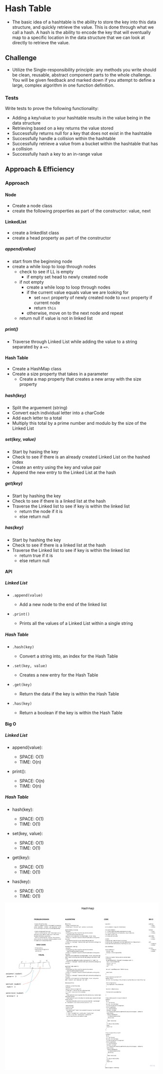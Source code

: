 # Hash Table
<!-- Short summary or background information -->
- The basic idea of a hashtable is the ability to store the key into this data structure, and quickly retrieve the value. This is done through what we call a hash. A hash is the ability to encode the key that will eventually map to a specific location in the data structure that we can look at directly to retrieve the value.

## Challenge
<!-- Description of the challenge -->
- Utilize the Single-responsibility principle: any methods you write should be clean, reusable, abstract component parts to the whole challenge. You will be given feedback and marked down if you attempt to define a large, complex algorithm in one function definition.

### Tests

Write tests to prove the following functionality:

- Adding a key/value to your hashtable results in the value being in the data structure
- Retrieving based on a key returns the value stored
- Successfully returns null for a key that does not exist in the hashtable
- Successfully handle a collision within the hashtable
- Successfully retrieve a value from a bucket within the hashtable that has a collision
- Successfully hash a key to an in-range value

## Approach & Efficiency
<!-- What approach did you take? Why? What is the Big O space/time for this approach? -->
### Approach

#### Node

- Create a node class
- create the following properties as part of the constructor: value, next

#### LinkedList

- create a linkedlist class
- create a head property as part of the constructor

##### append(value)

- start from the beginning node
- create a while loop to loop through nodes
  - check to see if LL is empty
    - if empty set head to newly created node
  - if not empty
    - create a while loop to loop through nodes
    - if the current value equals value we are looking for
      - set `next` property of newly created node to `next` property if current node
      - return `this`
    - otherwise, move on to the next node and repeat
  - return null if value is not in linked list

##### print()

- Traverse through Linked List while adding the value to a string separated by a `=>`.

#### Hash Table

- Create a HashMap class
- Create a size property that takes in a parameter
  - Create a map property that creates a new array with the size property

##### hash(key)

- Split the arguement (string)
- Convert each individual letter into a charCode
- Add each letter to a total
- Multiply this total by a prime number and modulo by the size of the Linked List

##### set(key, value)

- Start by hasing the key
- Check to see if there is an already created Linked List on the hashed index
- Create an entry using the key and value pair
- Append the new entry to the Linked List at the hash

##### get(key)

- Start by hashing the key
- Check to see if there is a linked list at the hash
- Traverse the Linked list to see if key is within the linked list
  - return the node if it is
  - else return null

##### has(key)
  
- Start by hashing the key
- Check to see if there is a linked list at the hash
- Traverse the Linked list to see if key is within the linked list
  - return true if it is
  - else return null

#### API
<!-- Description of each method publicly available to your Linked List -->

##### Linked List

- `.append(value)`
  - Add a new node to the end of the linked list

- `.print()`
  - Prints all the values of a Linked List within a single string

##### Hash Table

- `.hash(key)`
  - Convert a string into, an index for the Hash Table

- `.set(key, value)`
  - Creates a new entry for the Hash Table

- `.get(key)`
  - Return the data if the key is within the Hash Table

- `.has(key)`
  - Return a boolean if the key is within the Hash Table

#### Big O

##### Linked List

- append(value):
  - SPACE: O(1)
  - TIME: O(n)

- print():
  - SPACE: O(n)
  - TIME: O(n)

##### Hash Table

- hash(key):
  - SPACE: O(1)
  - TIME: O(1)

- set(key, value):
  - SPACE: O(1)
  - TIME: O(1)

- get(key):
  - SPACE: O(1)
  - TIME: O(1)

- has(key):
  - SPACE: O(1)
  - TIME: O(1)

![WHITEBOARD](./Whiteboard.jpg)

